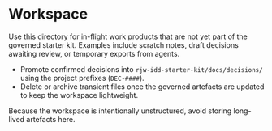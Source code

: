 # Workspace

Use this directory for in-flight work products that are not yet part of the governed starter kit. Examples include scratch notes, draft decisions awaiting review, or temporary exports from agents.

- Promote confirmed decisions into `rjw-idd-starter-kit/docs/decisions/` using the project prefixes (`DEC-####`).
- Delete or archive transient files once the governed artefacts are updated to keep the workspace lightweight.

Because the workspace is intentionally unstructured, avoid storing long-lived artefacts here.
